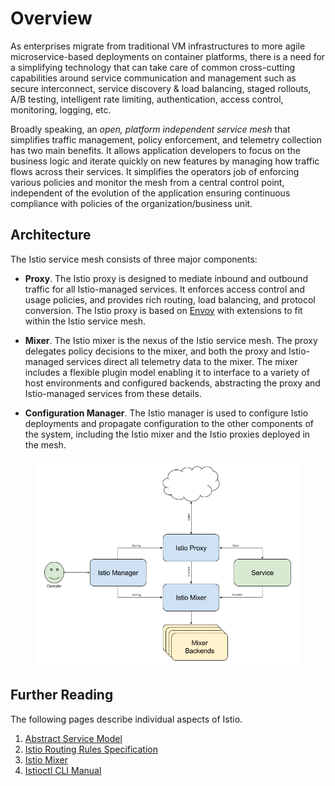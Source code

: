 # Overview

As enterprises migrate from traditional VM infrastructures to more agile
microservice-based deployments on container platforms, there is a need for
a simplifying technology that can take care of common cross-cutting
capabilities around service communication and management such as secure
interconnect, service discovery & load balancing, staged rollouts, A/B
testing, intelligent rate limiting, authentication, access control,
monitoring, logging, etc.

Broadly speaking, an _open, platform independent service mesh_ that
simplifies traffic management, policy enforcement, and telemetry collection
has two main benefits. It allows application developers to focus on the
business logic and iterate quickly on new features by managing how traffic
flows across their services. It simplifies the operators job of enforcing
various policies and monitor the mesh from a central control point,
independent of the evolution of the application ensuring continuous
compliance with policies of the organization/business unit.

## Architecture

The Istio service mesh consists of three major components:

- **Proxy**. The Istio proxy is designed to mediate inbound and outbound traffic for all Istio-managed services. It enforces
access control and usage policies, and provides rich routing, load balancing, and protocol conversion. The Istio proxy is based on 
[Envoy](https://lyft.github.io/envoy/) with extensions to fit within the Istio service mesh.

- **Mixer**. The Istio mixer is the nexus of the Istio service mesh. The proxy delegates policy decisions to the mixer, and both the
proxy and Istio-managed services direct all telemetry data to the mixer. The mixer includes a flexible plugin model enabling it
to interface to a variety of host environments and configured backends, abstracting the proxy and Istio-managed services
from these details.

- **Configuration Manager**. The Istio manager is used to configure Istio deployments and propagate configuration to 
the other components of the system, including the Istio mixer and the Istio 
proxies deployed in the mesh.

<figure id="fig-arch" class="center">
<img src="../images/arch.png" alt="The overall architecture of an Istio-based service.">
</figure>

## Further Reading

The following pages describe individual aspects of Istio.

1. [Abstract Service Model](model.md)
2. [Istio Routing Rules Specification](rule-dsl.md)
3. [Istio Mixer](mixer.md)
4. [Istioctl CLI Manual](istioctl.md)
